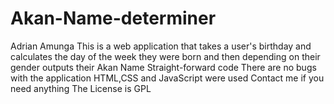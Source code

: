 # Akan-Name-determiner
Adrian Amunga
This is a web application that takes a user's birthday and calculates the day of the week they were born and then depending on their gender outputs their Akan Name
Straight-forward code
There are no bugs with the application
HTML,CSS and JavaScript were used
Contact me if you need anything
The License is GPL
